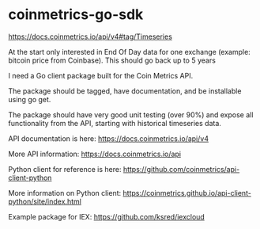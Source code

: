 # coinmetrics-go-sdk

https://docs.coinmetrics.io/api/v4#tag/Timeseries

At the start only interested in End Of Day data for one exchange (example: bitcoin price from Coinbase). This should go back up to 5 years

I need a Go client package built for the Coin Metrics API.

The package should be tagged, have documentation, and be installable using go get.

The package should have very good unit testing (over 90%) and expose all functionality from the API, starting with historical timeseries data.

API documentation is here: https://docs.coinmetrics.io/api/v4

More API information: https://docs.coinmetrics.io/api

Python client for reference is here: https://github.com/coinmetrics/api-client-python

More information on Python client: https://coinmetrics.github.io/api-client-python/site/index.html

Example package for IEX: https://github.com/ksred/iexcloud